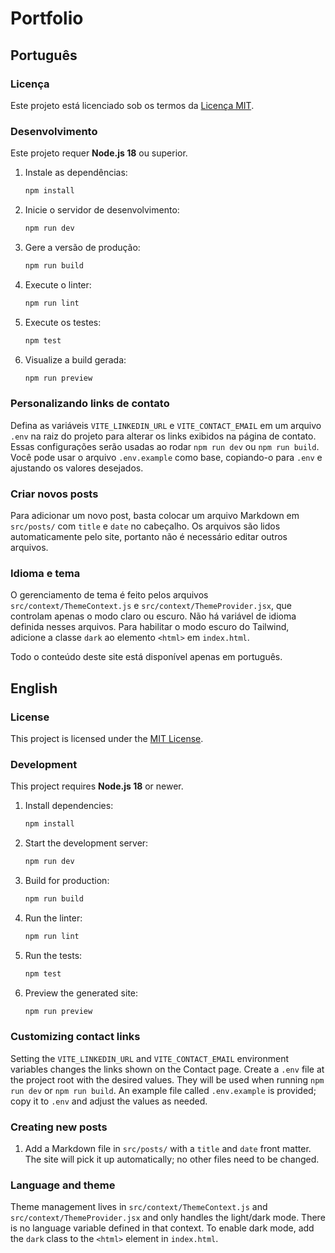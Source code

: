 # Portfolio

## Português

### Licença
Este projeto está licenciado sob os termos da [Licença MIT](LICENSE).

### Desenvolvimento

Este projeto requer **Node.js 18** ou superior.

1. Instale as dependências:

   ```bash
   npm install
   ```

2. Inicie o servidor de desenvolvimento:

   ```bash
   npm run dev
   ```

3. Gere a versão de produção:

   ```bash
   npm run build
   ```

4. Execute o linter:

   ```bash
   npm run lint
   ```

5. Execute os testes:

   ```bash
   npm test
   ```

6. Visualize a build gerada:

   ```bash
   npm run preview
   ```

### Personalizando links de contato

Defina as variáveis `VITE_LINKEDIN_URL` e `VITE_CONTACT_EMAIL` em um arquivo `.env` na raiz do projeto para alterar os links exibidos na página de contato. Essas configurações serão usadas ao rodar `npm run dev` ou `npm run build`.
Você pode usar o arquivo `.env.example` como base, copiando-o para `.env` e ajustando os valores desejados.


### Criar novos posts

Para adicionar um novo post, basta colocar um arquivo Markdown em `src/posts/`
com `title` e `date` no cabeçalho. Os arquivos são lidos automaticamente pelo
site, portanto não é necessário editar outros arquivos.

### Idioma e tema

O gerenciamento de tema é feito pelos arquivos `src/context/ThemeContext.js` e
`src/context/ThemeProvider.jsx`, que controlam apenas o modo claro ou escuro.
Não há variável de idioma definida nesses arquivos. Para habilitar o modo
escuro do Tailwind, adicione a classe `dark` ao elemento `<html>` em
`index.html`.

Todo o conteúdo deste site está disponível apenas em português.

## English

### License
This project is licensed under the [MIT License](LICENSE).

### Development

This project requires **Node.js 18** or newer.

1. Install dependencies:

   ```bash
   npm install
   ```

2. Start the development server:

   ```bash
   npm run dev
   ```

3. Build for production:

   ```bash
   npm run build
   ```

4. Run the linter:

   ```bash
   npm run lint
   ```

5. Run the tests:

   ```bash
   npm test
   ```

6. Preview the generated site:

   ```bash
   npm run preview
   ```

### Customizing contact links

Setting the `VITE_LINKEDIN_URL` and `VITE_CONTACT_EMAIL` environment variables changes the links shown on the Contact page. Create a `.env` file at the project root with the desired values. They will be used when running `npm run dev` or `npm run build`.
An example file called `.env.example` is provided; copy it to `.env` and adjust the values as needed.


### Creating new posts

1. Add a Markdown file in `src/posts/` with a `title` and `date` front matter.
   The site will pick it up automatically; no other files need to be changed.

### Language and theme

Theme management lives in `src/context/ThemeContext.js` and `src/context/ThemeProvider.jsx` and only handles the
light/dark mode. There is no
language variable defined in that context. To enable dark mode, add the `dark`
class to the `<html>` element in `index.html`.
